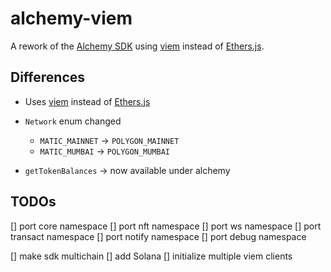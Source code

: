 # alchemy-viem

A rework of the [Alchemy SDK](https://github.com/alchemyplatform/alchemy-sdk-js) using [viem](https://viem.sh/) instead of [Ethers.js](https://docs.ethers.org/).

## Differences

- Uses [viem](https://viem.sh/) instead of [Ethers.js](https://docs.ethers.org/)

- `Network` enum changed

  - `MATIC_MAINNET` -> `POLYGON_MAINNET`
  - `MATIC_MUMBAI` -> `POLYGON_MUMBAI`

- `getTokenBalances` -> now available under alchemy

## TODOs

[] port core namespace
[] port nft namespace
[] port ws namespace
[] port transact namespace
[] port notify namespace
[] port debug namespace

[] make sdk multichain
[] add Solana
[] initialize multiple viem clients
